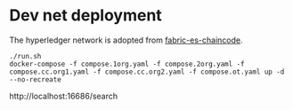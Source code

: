 # Dev net deployment

The hyperledger network is adopted from [fabric-es-chaincode](https://github.com/rtang03/fabric-es-chaincode).

```shell
./run.sh
docker-compose -f compose.1org.yaml -f compose.2org.yaml -f compose.cc.org1.yaml -f compose.cc.org2.yaml -f compose.ot.yaml up -d --no-recreate
```

http://localhost:16686/search
